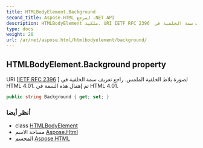 ```yaml
---
title: HTMLBodyElement.Background
second_title: Aspose.HTML لمرجع .NET API
description: HTMLBodyElement ملكية. URI IETF RFC 2396  لصورة بلاط الخلفية الملمس. راجع تعريف سمة الخلفية في HTML 4.01. تم إهمال هذه السمة في HTML 4.01.
type: docs
weight: 20
url: /ar/net/aspose.html/htmlbodyelement/background/
---
```

## HTMLBodyElement.Background property

URI [[IETF RFC 2396](http://www.ietf.org/rfc/rfc2396.txt) ] لصورة بلاط الخلفية الملمس. راجع تعريف سمة الخلفية في HTML 4.01. تم إهمال هذه السمة في HTML 4.01.

```csharp
public string Background { get; set; }
```

### أنظر أيضا

* class [HTMLBodyElement](../)
* مساحة الاسم [Aspose.Html](../../htmlbodyelement/)
* المجسم [Aspose.HTML](../../../)


